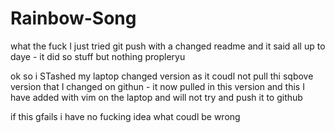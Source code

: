 # Rainbow-Song

what the fuck I just tried git push with a changed readme and it said all up to daye - it did so stuff but nothing propleryu

ok so i STashed my laptop changed version as it coudl not pull thi sqbove version that I changed on githun - it now pulled in this version and this I have added with vim on the laptop and will not try and push it to github

if this gfails i have no fucking idea what coudl be wrong

